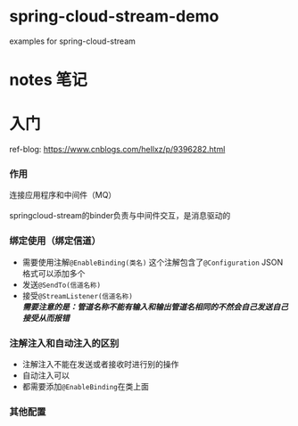 # spring-cloud-stream-demo
examples for spring-cloud-stream

# notes 笔记
# 入门
ref-blog: https://www.cnblogs.com/hellxz/p/9396282.html
### 作用
连接应用程序和中间件（MQ）<br>
<br>springcloud-stream的binder负责与中间件交互，是消息驱动的

### 绑定使用（绑定信道）
* 需要使用注解`@EnableBinding(类名)` 这个注解包含了`@Configuration` JSON格式可以添加多个
* 发送`@SendTo(信道名称)`
* 接受`@StreamListener(信道名称)`
<br>***需要注意的是：管道名称不能有输入和输出管道名相同的不然会自己发送自己接受从而报错*** <br>

### 注解注入和自动注入的区别
* 注解注入不能在发送或者接收时进行别的操作
* 自动注入可以
* 都需要添加`@EnableBinding`在类上面

### 其他配置
